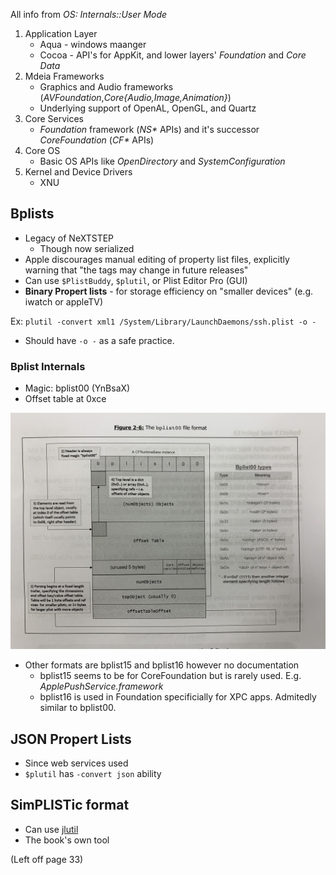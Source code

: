 All info from *OS: Internals::User Mode*

1. Application Layer
	- Aqua - windows maanger
	- Cocoa - API's for AppKit, and  lower layers' _Foundation_ and _Core Data_
2. Mdeia Frameworks
	- Graphics and Audio frameworks (_AVFoundation_,_Core{Audio,Image,Animation}_)
	- Underlying support of OpenAL, OpenGL, and Quartz
3. Core Services
	- _Foundation_ framework (_NS*_ APIs) and it's successor _CoreFoundation_ (_CF*_ APIs)
4. Core OS
	- Basic OS APIs like _OpenDirectory_ and _SystemConfiguration_
5. Kernel and Device Drivers
	- XNU

## Bplists
- Legacy of NeXTSTEP
	- Though now serialized
- Apple discourages manual editing of property list files, explicitly warning that "the tags may change in future releases"
- Can use `$PlistBuddy`, `$plutil`, or Plist Editor Pro (GUI)
- **Binary Propert lists** - for storage efficiency on "smaller devices" (e.g. iwatch or appleTV)

Ex: `plutil -convert xml1 /System/Library/LaunchDaemons/ssh.plist -o -`
- Should have `-o -` as a safe practice.

### Bplist Internals
- Magic: bplist00 (YnBsaX)
- Offset table at 0xce

![Figure 2-6: The bbplist00 file format](Fig2-6.jpg)

- Other formats are bplist15 and bplist16 however no documentation
	- bplist15 seems to be for CoreFoundation but is rarely used. E.g. _ApplePushService.framework_
	- bplist16 is used in Foundation specificially for XPC apps. Admitedly similar to bplist00.

## JSON Propert Lists
- Since web services used
- `$plutil` has `-convert json` ability

## SimPLISTic format
- Can use [jlutil](http://newosxbook.com/tools/jlutil.html)
- The book's own tool

(Left off page 33)
